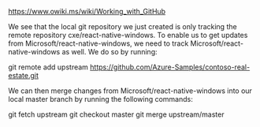 https://www.owiki.ms/wiki/Working_with_GitHub

We see that the local git repository we just created is only tracking the remote repository cxe/react-native-windows. To enable us to get updates from Microsoft/react-native-windows, we need to track Microsoft/react-native-windows as well. We do so by running:

git remote add upstream https://github.com/Azure-Samples/contoso-real-estate.git

We can then merge changes from Microsoft/react-native-windows into our local master branch by running the following commands:

git fetch upstream
git checkout master
git merge upstream/master